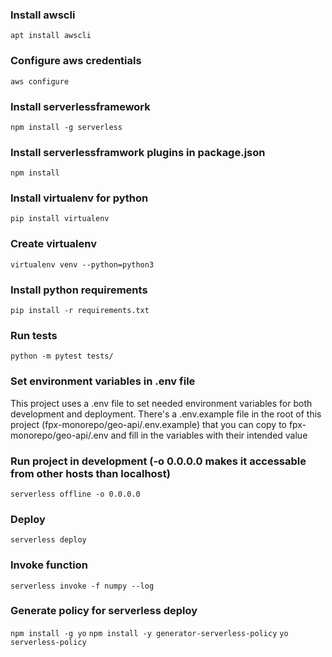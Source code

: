 ### Install awscli
`apt install awscli`

### Configure aws credentials
`aws configure`

### Install serverlessframework
`npm install -g serverless`

### Install serverlessframwork plugins in package.json
`npm install`

### Install virtualenv for python
`pip install virtualenv`

### Create virtualenv
`virtualenv venv --python=python3`

### Install python requirements
`pip install -r requirements.txt`

### Run tests
`python -m pytest tests/`

### Set environment variables in .env file
This project uses a .env file to set needed environment variables for both development 
and deployment. There's a .env.example file in the root of this project (fpx-monorepo/geo-api/.env.example) that you can copy to fpx-monorepo/geo-api/.env and fill in the variables with
their intended value

### Run project in development (-o 0.0.0.0 makes it accessable from other hosts than localhost)
`serverless offline -o 0.0.0.0`

### Deploy
`serverless deploy`

### Invoke function
`serverless invoke -f numpy --log`

### Generate policy for serverless deploy
`npm install -g yo`
`npm install -y generator-serverless-policy`
`yo serverless-policy`